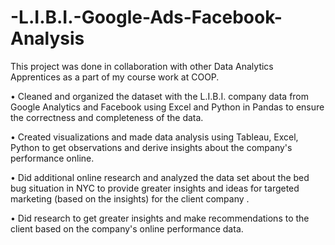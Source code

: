 # -L.I.B.I.-Google-Ads-Facebook-Analysis

This project was done in collaboration with other Data Analytics Apprentices as a part of my course work at COOP.

• Cleaned and organized the dataset with the L.I.B.I. company data from Google Analytics and Facebook using Excel and Python in Pandas to ensure the correctness and completeness of the data.

• Created visualizations and made data analysis using Tableau, Excel, Python to get observations and derive insights about the company's performance online.

• Did additional online research and analyzed the data set about the bed bug situation in NYC to provide greater insights and ideas for targeted marketing (based on the insights) for the client company .

• Did research to get greater insights and make recommendations to the client based on the company's online performance data.

